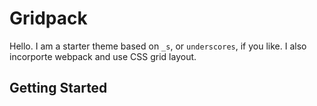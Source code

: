 Gridpack
===

Hello. I am a starter theme based on `_s`, or `underscores`, if you like. I also incorporte webpack and use CSS grid layout.


Getting Started
---------------

